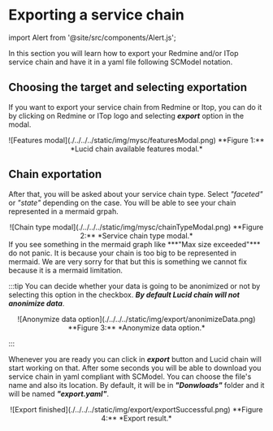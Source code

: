 # Exporting a service chain

import Alert from '@site/src/components/Alert.js';

In this section you will learn how to export your Redmine and/or ITop service chain and have it in a yaml file following SCModel notation.

## Choosing the target and selecting exportation

If you want to export your service chain from Redmine or Itop, you can do it by clicking on Redmine or ITop logo and selecting ***export*** option in the modal.

<div align="center">
![Features modal](./../../../static/img/mysc/featuresModal.png)  
**Figure 1:** *Lucid chain available features modal.*
</div>

## Chain exportation

After that, you will be asked about your service chain type. Select *"faceted"* or *"state"* depending on the case. You will be able to see your chain represented in a mermaid grpah.

<div align="center">
![Chain type modal](./../../../static/img/mysc/chainTypeModal.png)  
**Figure 2:** *Service chain type modal.*
</div>

<Alert>
If you see something in the mermaid graph like ***"Max size exceeded"*** do not panic. It is because your chain is too big to be represented in mermaid. We are very sorry for that but this is something we cannot fix because it is a mermaid limitation.
</Alert>

:::tip
You can decide whether your data is going to be anonimized or not by selecting this option in the checkbox. ***By default Lucid chain will not anonimize data***.

<div align="center">
![Anonymize data option](./../../../static/img/export/anonimizeData.png)  
**Figure 3:** *Anonymize data option.*
</div>

:::

Whenever you are ready you can click in ***export*** button and Lucid chain will start working on that. After some seconds you will be able to download you service chain in yaml compliant with SCModel. You can choose the file's name and also its location. By default, it will be in ***"Donwloads"*** folder and it will be named ***"export.yaml"***.

<div align="center">
![Export finished](./../../../static/img/export/exportSuccessful.png)  
**Figure 4:** *Export result.*
</div>
